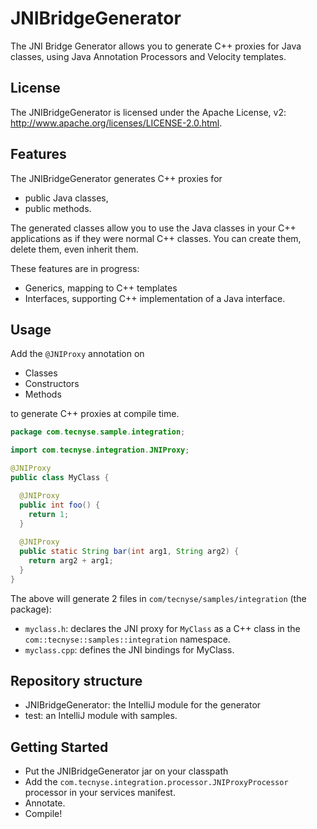 # JNIBridgeGenerator

The JNI Bridge Generator allows you to generate C++ proxies for Java classes, using Java Annotation Processors and Velocity templates.

## License

The JNIBridgeGenerator is licensed under the Apache License, v2: http://www.apache.org/licenses/LICENSE-2.0.html.

## Features

The JNIBridgeGenerator generates C++ proxies for

- public Java classes,
- public methods.

The generated classes allow you to use the Java classes in your C++ applications as if they were normal C++ classes. You can create them, delete them, even inherit them.

These features are in progress:

- Generics, mapping to C++ templates
- Interfaces, supporting C++ implementation of a Java interface.

## Usage

Add the `@JNIProxy` annotation on

- Classes
- Constructors
- Methods

to generate C++ proxies at compile time.

```java
package com.tecnyse.sample.integration;

import com.tecnyse.integration.JNIProxy;

@JNIProxy
public class MyClass {

  @JNIProxy
  public int foo() {
    return 1;
  }
  
  @JNIProxy
  public static String bar(int arg1, String arg2) {
    return arg2 + arg1;
  }
}
```

The above will generate 2 files in `com/tecnyse/samples/integration` (the package):

- `myclass.h`: declares the JNI proxy for `MyClass` as a C++ class in the `com::tecnyse::samples::integration` namespace.
- `myclass.cpp`: defines the JNI bindings for MyClass.

## Repository structure

- JNIBridgeGenerator: the IntelliJ module for the generator
- test: an IntelliJ module with samples.

## Getting Started

- Put the JNIBridgeGenerator jar on your classpath
- Add the `com.tecnyse.integration.processor.JNIProxyProcessor` processor in your services manifest.
- Annotate.
- Compile!
